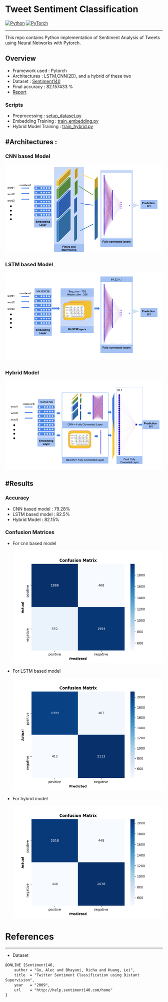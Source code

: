 # Tweet Sentiment Classification

<!--[![forthebadge made-with-python](http://ForTheBadge.com/images/badges/made-with-python.svg)](https://www.python.org/)-->
<!-- for badges visit : https://github.com/alexandresanlim/Badges4-README.md-Profile-->

[![Python](https://img.shields.io/badge/python-3670A0?style=for-the-badge&logo=python&logoColor=ffdd54)](https://www.python.org/)
[![PyTorch](https://img.shields.io/badge/PyTorch-%23EE4C2C.svg?style=for-the-badge&logo=PyTorch&logoColor=white)](https://pytorch.org/)

---

This repo contains Python implementation of Sentiment Analysis of Tweets using Neural Networks with Pytorch.

## Overview

- Framework used : Pytorch
- Architectures : LSTM,CNN(2D), and a hybrid of these two
- Dataset : [Sentiment140](http://help.sentiment140.com/for-students/)
- Final accuracy : 82.157433 %
- [Report](docs/Sentiment_Analysis_Report.pdf)

### Scripts

- Preprocessing : [ setup_dataset.py ](main/setup_dataset.py)
- Embedding Training : [ train_embedding.py ](main/train_embedding.py)
- Hybrid Model Training : [ train_hybrid.py ](main/train_hybrid.py)

## #Architectures :

### CNN based Model

![CNN architecture](docs/cnn_arch.png)

### LSTM based Model

![LSTM architecture](docs/bilstm_arch.png)

### Hybrid Model

![Hybrid Model](docs/hybrid_arch_v2.png)

## #Results

### Accuracy

- CNN based model : 79.28%
- LSTM based model : 82.5%
- Hybrid Model : 82.15%

### Confusion Matrices

- For cnn based model

  ![CNN based model cm](docs/cnn_confusion_matrix.png)

- For LSTM based model

  ![LSTM based model cm](docs/lstm_confusion_matrix.png)

- For hybrid model

  ![Hybrid Model cm](docs/hybrid_confusion_matrix.png)

# References

---

- Dataset

```
@ONLINE {Sentiment140,
    author = "Go, Alec and Bhayani, Richa and Huang, Lei",
    title  = "Twitter Sentiment Classification using Distant Supervision",
    year   = "2009",
    url    = "http://help.sentiment140.com/home"
}
```
